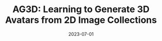 ---
layout: post
categories: research
title: "AG3D: Learning to Generate 3D Avatars from 2D Image Collections"
authors: Zijian Dong*, <strong>Xu Chen</strong>*, Jinlong Yang, Michael Black, Otmar Hilliges, Andreas Geiger
date: 2023-07-01
venue: "International Conference on Computer Vision"
image: /images/ag3d.png
website: https://zj-dong.github.io/AG3D/
paper: https://zj-dong.github.io/AG3D/assets/paper.pdf
code: https://github.com/zj-dong/AG3D
---